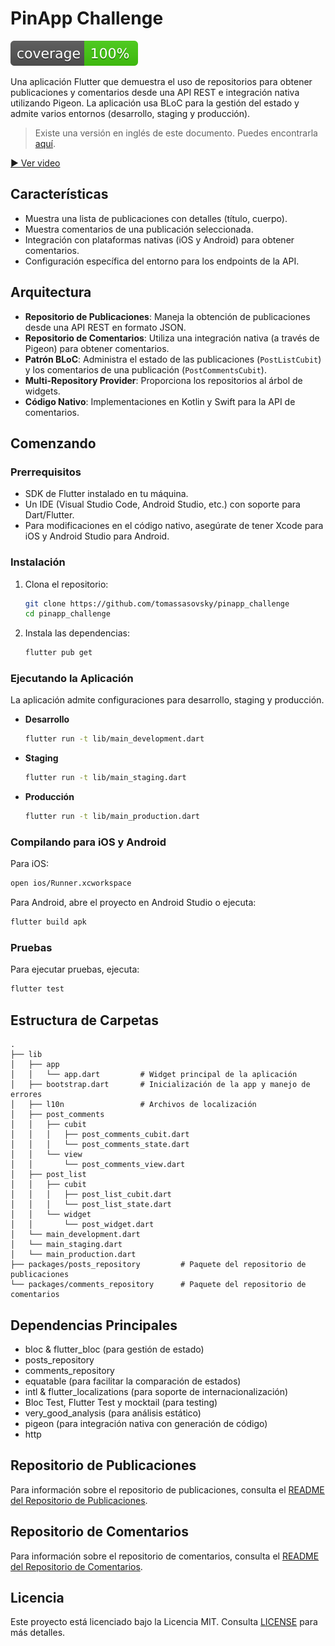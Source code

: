 # PinApp Challenge

![codecov](coverage_badge.svg)

Una aplicación Flutter que demuestra el uso de repositorios para obtener publicaciones y comentarios desde una API REST e integración nativa utilizando Pigeon. La aplicación usa BLoC para la gestión del estado y admite varios entornos (desarrollo, staging y producción).

> Existe una versión en inglés de este documento. Puedes encontrarla [aquí](README.md).

[▶ Ver video](https://drive.google.com/file/d/16pBPPZZtOXpD0ujZ4PfkzMZr9mFTUDvv/view)

## Características

- Muestra una lista de publicaciones con detalles (título, cuerpo).
- Muestra comentarios de una publicación seleccionada.
- Integración con plataformas nativas (iOS y Android) para obtener comentarios.
- Configuración específica del entorno para los endpoints de la API.

## Arquitectura

- **Repositorio de Publicaciones**: Maneja la obtención de publicaciones desde una API REST en formato JSON.
- **Repositorio de Comentarios**: Utiliza una integración nativa (a través de Pigeon) para obtener comentarios.
- **Patrón BLoC**: Administra el estado de las publicaciones (`PostListCubit`) y los comentarios de una publicación (`PostCommentsCubit`).
- **Multi-Repository Provider**: Proporciona los repositorios al árbol de widgets.
- **Código Nativo**: Implementaciones en Kotlin y Swift para la API de comentarios.

## Comenzando

### Prerrequisitos

- SDK de Flutter instalado en tu máquina.
- Un IDE (Visual Studio Code, Android Studio, etc.) con soporte para Dart/Flutter.
- Para modificaciones en el código nativo, asegúrate de tener Xcode para iOS y Android Studio para Android.

### Instalación

1. Clona el repositorio:

   ```bash
   git clone https://github.com/tomassasovsky/pinapp_challenge
   cd pinapp_challenge
   ```

2. Instala las dependencias:

   ```bash
   flutter pub get
   ```

### Ejecutando la Aplicación

La aplicación admite configuraciones para desarrollo, staging y producción.

- **Desarrollo**

  ```bash
  flutter run -t lib/main_development.dart
  ```

- **Staging**

  ```bash
  flutter run -t lib/main_staging.dart
  ```

- **Producción**

  ```bash
  flutter run -t lib/main_production.dart
  ```

### Compilando para iOS y Android

Para iOS:

```bash
open ios/Runner.xcworkspace
```

Para Android, abre el proyecto en Android Studio o ejecuta:

```bash
flutter build apk
```

### Pruebas

Para ejecutar pruebas, ejecuta:

```bash
flutter test
```

## Estructura de Carpetas

```
.
├── lib
│   ├── app
│   │   └── app.dart         # Widget principal de la aplicación
│   ├── bootstrap.dart       # Inicialización de la app y manejo de errores
│   ├── l10n                 # Archivos de localización
│   ├── post_comments
│   │   ├── cubit
│   │   │   ├── post_comments_cubit.dart
│   │   │   └── post_comments_state.dart
│   │   └── view
│   │       └── post_comments_view.dart
│   ├── post_list
│   │   ├── cubit
│   │   │   ├── post_list_cubit.dart
│   │   │   └── post_list_state.dart
│   │   └── widget
│   │       └── post_widget.dart
│   └── main_development.dart
│   └── main_staging.dart
│   └── main_production.dart
├── packages/posts_repository         # Paquete del repositorio de publicaciones
└── packages/comments_repository      # Paquete del repositorio de comentarios
```

## Dependencias Principales
 - bloc & flutter_bloc (para gestión de estado)
 - posts_repository
 - comments_repository
 - equatable (para facilitar la comparación de estados)
 - intl & flutter_localizations (para soporte de internacionalización)
 - Bloc Test, Flutter Test y mocktail (para testing)
 - very_good_analysis (para análisis estático)
 - pigeon (para integración nativa con generación de código)
 - http

## Repositorio de Publicaciones

Para información sobre el repositorio de publicaciones, consulta el [README del Repositorio de Publicaciones](packages/posts_repository/README.es.md).

## Repositorio de Comentarios

Para información sobre el repositorio de comentarios, consulta el [README del Repositorio de Comentarios](packages/comments_repository/README.es.md).

## Licencia

Este proyecto está licenciado bajo la Licencia MIT. Consulta [LICENSE](LICENSE) para más detalles.
